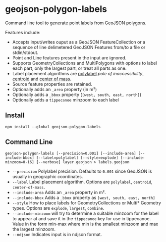 # geojson-polygon-labels

Command line tool to generate point labels from GeoJSON polygons.

Features include:

 * Accepts input/writes ouput as a GeoJSON FeatureCollection or a sequence of line delimetered GeoJSON Features from/to a file or stdin/stdout.
 * Point and Line features present in the input are ignored.
 * Supports GeometryCollections and MultiPolygons with options to label each part, only the largest part, or treat all parts as one.
 * Label placement algorithms are [polylabel](https://github.com/mapbox/polylabel) *pole of inaccessibility*, [centroid](http://turfjs.org/docs/#centroid) and [center of mass](http://turfjs.org/docs/#centerOfMass).
 * Source feature properties are retained.
 * Optionally adds an `_area` property (in m²)
 * Optionally adds a `_bbox` property (`[west, south, east, north]`)
 * Optionally adds a `tippecanoe` minzoom to each label

## Install

    npm install --global geojson-polygon-labels

## Command Line

    geojson-polygon-labels [--precision=0.001] [--include-area] [--include-bbox] [--label=polylabel] [--style=explode] [--include-minzoom=0-16] [--verbose] layer.geojson > labels.geojson

 - `--precision` Polylabel precision. Defaults to `0.001` since GeoJSON is usually in geographic coordinates.
 - `--label` Label placement algorithm. Options are `polylabel`, `centroid`, `center-of-mass`.
 - `--include-area` Adds an `_area` property in m².
 - `--include-bbox` Adds a `_bbox` property as `[west, south, east, north]`
 - `--style` How to place labels for GeometryCollections or Multi\* Geometry types. Options are `explode`, `largest`, `combine`.
 - `--include-minzoom` will try to determine a suitable minzoom for the label to appear at and save it in the `tippecanoe` key for use in tippecanoe. Value in the form min-max where min is the smallest minzoom and max the largest minzoom.
 - `--ndjson` Indicates input is in ndjson format.
